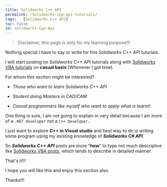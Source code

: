 ```yaml
---
title: Solidworks C++ API
permalink: /Solidworks-cpp-api-tutorials/
tags:   [Solidworks C++ API]
toc: false
id: solidworks-Cpp-Api
---
```


> Disclaimer, this page is only for my learning purpose!!!

Nothing special I have to say or write for this *Solidworks C++ API* tutorials.

I will start posting on *Solidworks C++ API* tutorials along with [Solidworks VBA tutorials](/solidworks-macros/vba-in-solidworks/) on **casual basis** (Whenever I got time).

For whom this section might be interested?

 * *Those who want to learn Solidworks C++ API*

 * *Student doing Masters in CAD/CAM*

 * *Casual programmers like myself who want to apply what is learnt!*

One thing is sure, I am not going to explain in very detail because I am more of a `.NET developer` not a `C++ Developer`.

I just want to explore **C++ in Visual studio** and best way to do is writing some program using my existing knowledge of ***Solidworks C# API***.

So ***Solidworks C++ API*** posts are more "**how**" to type not much descriptive like [Solidworks VBA posts](/solidworks-macros/vba-in-solidworks), which tends to describe in detailed manner.

That's it!!!

I hope you will like this and enjoy this section also.

Thanks!!!